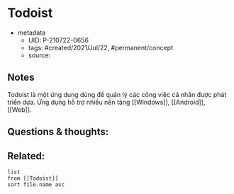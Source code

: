 # Todoist

- metadata
	- UID: P-210722-0656
	- tags: #created/2021/Jul/22, #permanent/concept 
	- source: 

## Notes
Todoist là một ứng dụng dùng để quản lý các công việc cá nhân được phát triển dựa. Ứng dụng hỗ trợ nhiều nền tảng [[Windows]], [[Android]], [[Web]].

## Questions & thoughts:


## Related:
```dataview
list
from [[Todoist]]
sort file.name asc
```